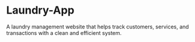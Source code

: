 # Laundry-App
A laundry management website that helps track customers, services, and transactions with a clean and efficient system.
